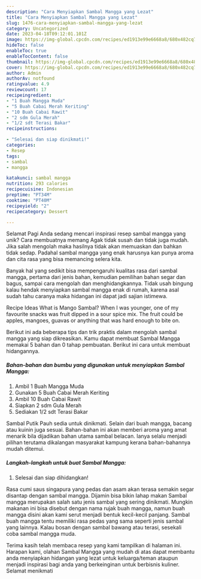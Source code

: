 ```yaml
---
description: "Cara Menyiapkan Sambal Mangga yang Lezat"
title: "Cara Menyiapkan Sambal Mangga yang Lezat"
slug: 1476-cara-menyiapkan-sambal-mangga-yang-lezat
category: Uncategorized
date: 2023-04-18T09:12:01.101Z
image: https://img-global.cpcdn.com/recipes/ed1913e99e6668a8/680x482cq70/sambal-mangga-foto-resep-utama.jpg
hideToc: false
enableToc: true
enableTocContent: false
thumbnail: https://img-global.cpcdn.com/recipes/ed1913e99e6668a8/680x482cq70/sambal-mangga-foto-resep-utama.jpg
cover: https://img-global.cpcdn.com/recipes/ed1913e99e6668a8/680x482cq70/sambal-mangga-foto-resep-utama.jpg
author: Admin
authorAv: notfound
ratingvalue: 4.9
reviewcount: 17
recipeingredient:
- "1 Buah Mangga Muda"
- "5 Buah Cabai Merah Keriting"
- "10 Buah Cabai Rawit"
- "2 sdm Gula Merah"
- "1/2 sdt Terasi Bakar"
recipeinstructions:

- "Selesai dan siap dinikmati!"
categories:
- Resep
tags:
- sambal
- mangga

katakunci: sambal mangga 
nutrition: 293 calories
recipecuisine: Indonesian
preptime: "PT34M"
cooktime: "PT40M"
recipeyield: "2"
recipecategory: Dessert

---
```



Selamat Pagi Anda sedang mencari inspirasi resep sambal mangga yang unik? Cara membuatnya memang Agak tidak susah dan tidak juga mudah. Jika salah mengolah maka hasilnya tidak akan memuaskan dan bahkan tidak sedap. Padahal sambal mangga yang enak harusnya kan punya aroma dan cita rasa yang bisa memancing selera kita.


Banyak hal yang sedikit bisa mempengaruhi kualitas rasa dari sambal mangga, pertama dari jenis bahan, kemudian pemilihan bahan segar dan bagus, sampai cara mengolah dan menghidangkannya. Tidak usah bingung kalau hendak menyiapkan sambal mangga enak di rumah, karena asal sudah tahu caranya maka hidangan ini dapat jadi sajian istimewa.

Recipe Ideas What is Mango Sambal? When I was younger, one of my favourite snacks was fruit dipped in a sour spice mix. The fruit could be apples, mangoes, guavas or anything that was hard enough to bite on.


Berikut ini ada beberapa tips dan trik praktis dalam mengolah sambal mangga yang siap dikreasikan. Kamu dapat membuat Sambal Mangga memakai 5 bahan dan 0 tahap pembuatan. Berikut ini cara untuk membuat hidangannya.

<!--inarticleads1-->

##### Bahan-bahan dan bumbu yang digunakan untuk menyiapkan Sambal Mangga:

1. Ambil 1 Buah Mangga Muda
1. Gunakan 5 Buah Cabai Merah Keriting
1. Ambil 10 Buah Cabai Rawit
1. Siapkan 2 sdm Gula Merah
1. Sediakan 1/2 sdt Terasi Bakar


Sambal Putik Pauh sedia untuk dinikmati. Selain dari buah mangga, bacang atau kuinin juga sesuai. Bahan-bahan ini akan memberi aroma yang amat menarik bila dijadikan bahan utama sambal belacan. Ianya selalu menjadi pilihan terutama dikalangan masyarakat kampung kerana bahan-bahannya mudah ditemui. 

<!--inarticleads2-->

##### Langkah-langkah untuk buat Sambal Mangga:


1. Selesai dan siap dihidangkan!

Rasa cumi saus singapura yang pedas dan asam akan terasa semakin segar disantap dengan sambal mangga. Dijamin bisa bikin lahap makan Sambal mangga merupakan salah satu jenis sambal yang sering dinikmati. Mungkin makanan ini bisa disebut dengan nama rujak buah mangga, namun buah mangga disini akan kami serut menjadi bentuk kecil-kecil panjang. Sambal buah mangga tentu memiliki rasa pedas yang sama seperti jenis sambal yang lainnya. Kalau bosan dengan sambal bawang atau terasi, sesekali coba sambal mangga muda. 

Terima kasih telah membaca resep yang kami tampilkan di halaman ini. Harapan kami, olahan Sambal Mangga yang mudah di atas dapat membantu anda menyiapkan hidangan yang lezat untuk keluarga/teman ataupun menjadi inspirasi bagi anda yang berkeinginan untuk berbisnis kuliner. Selamat menikmati
